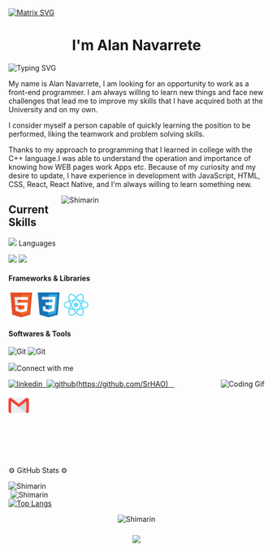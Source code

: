 [![Matrix SVG](https://raw.githubusercontent.com/rodrigograca31/rodrigograca31/master/matrix.svg)](https://www.youtube.com/watch?v=SDkAGkd4NLc) 

<h1 align="center"> I'm Alan Navarrete</h1

<div align="center">
  
![Typing SVG](https://readme-typing-svg.herokuapp.com?font=ROBOT&size=25&color=39FF14&background=000000&center=true&vCenter=true&width=490&lines=%3E+Welcome+to+my+GitHub+profile...!)

</div>

<p>

My name is Alan Navarrete, I am looking for an opportunity to work as a front-end programmer. I am always willing to learn new things and face new challenges that lead me to improve my skills that I have acquired both at the University and on my own.

I consider myself a person capable of quickly learning the position to be performed, liking the
teamwork and problem solving skills.

Thanks to my approach to programming that I learned in college with the C++ language.I was able to understand the operation and importance of knowing how WEB pages work Apps etc. Because of my curiosity and my desire to update, I have experience in development with JavaScript, HTML, CSS, React, React Native, and I'm always willing to learn something new.

<img align="right" width="400" alt="Shimarin" src="https://i.imgur.com/aNBi8Jf.png"/>
</p>
<h2>  Current Skills  </h2>

<img src = "https://media2.giphy.com/media/QssGEmpkyEOhBCb7e1/giphy.gif?cid=ecf05e47a0n3gi1bfqntqmob8g9aid1oyj2wr3ds3mg700bl&rid=giphy.gif" width = 32px> Languages

<p>
<img src="https://img.icons8.com/color/48/000000/javascript--v1.png" 
  height='50'/> 
<img src = 'https://github.com/sourabmaity/sourabmaity/blob/main/assets/logo/cpp.png' height='50'/>&nbsp;
</p>

<h4> Frameworks &  Libraries </h4>
<p>
<img src="https://github.com/devicons/devicon/blob/master/icons/html5/html5-original.svg" alt="HTML" width="50">
<img src="https://github.com/devicons/devicon/blob/master/icons/css3/css3-original.svg" alt="CSS" width="50">
<img src="https://github.com/devicons/devicon/blob/master/icons/react/react-original.svg" alt="React" width="50">
</p>

<h4> Softwares & Tools </h4>
<p>
<img src="https://user-images.githubusercontent.com/64439609/212556802-77a65ec1-aa71-4272-b603-1a57d1914678.png" width="40" height="40" alt="Git"/>
<img src="https://img.icons8.com/fluent/48/4a90e2/github.png" width="40" height="40" alt="Git"/>
</p>

<img src="https://media.giphy.com/media/iY8CRBdQXODJSCERIr/giphy.gif" width="30px">Connect with me

<p align="left">
<a href="https://www.linkedin.com/in/alan-navarrete/" target="blank">
<img src='https://github.com/sourabmaity/sourabmaity/blob/main/assets/logo/iconfinder_social_media_isometric_14-linkedin_3529657.png' alt='linkedin' height='40'>&nbsp; <img src='https://github.com/sourabmaity/sourabmaity/blob/main/assets/logo/iconfinder__github_1156638.png' alt='github' height='40'>(https://github.com/SrHAO)&nbsp;  
<img alt="Coding Gif" src="https://github.com/sourabmaity/sourabmaity/blob/main/assets/gif.gif" height="200" align="right"/>&nbsp

<a href="mailto:al.yoab.nav.sa@gmail.com" target="blank"><img src="https://github.com/SatYu26/SatYu26/blob/master/Assets/Gmail.svg"  alt='Gmail' height='40'/></a>
</p>

<br>
<br>
<br>
<br>


⚙️ GitHub Stats ⚙️

<img width = "500" alt = "Shimarin" src = "https://github-readme-streak-stats.herokuapp.com?user=SrHAO&theme=dark&hide_border=false" width = 500>

<img align = "right" width = "500" alt = "Shimarin" src = "https://github-readme-stats.vercel.app/api?username=SrHAO&show_icons=true&theme=dark">
  
[![Top Langs](https://github-readme-stats.vercel.app/api/top-langs/?username=SrHAO&theme=dark)](https://github.com/SrHAO/github-readme-stats)


<p align="center">
<img width="500" alt="Shimarin" src="https://steamuserimages-a.akamaihd.net/ugc/245839072342586531/B8FE3AEA84CCD5183F98D90AA636D15486C587BC/?imw=5000&imh=5000&ima=fit&impolicy=Letterbox&imcolor=%23000000&letterbox=false"
</p>

<h3 align="center">
<img src="https://readme-typing-svg.herokuapp.com/?font=Righteous&size=25&center=true&vCenter=true&width=500&height=70&duration=4000&lines=Thanks+for+visiting!">
</h3>
